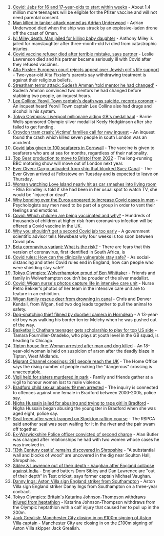 1. [Covid: Jabs for 16 and 17-year-olds to start within weeks](https://www.bbc.co.uk/news/uk-58091693) - About 1.4 million more teenagers will be eligible for the Pfizer vaccine and will not need parental consent.
2. [Man killed in tanker attack named as Adrian Underwood](https://www.bbc.co.uk/news/uk-england-hereford-worcester-58092151) - Adrian Underwood died when the ship was struck by an explosive-laden drone off the coast of Oman.
3. [Ivi Miley death: Man jailed for killing baby daughter](https://www.bbc.co.uk/news/uk-england-manchester-58089819) - Anthony Miley is jailed for manslaughter after three-month-old Ivi died from catastrophic injuries.
4. [Covid vaccine refuser died after terrible mistake, says partner](https://www.bbc.co.uk/news/uk-england-dorset-58080116) - Leslie Lawrenson died and his partner became seriously ill with Covid after they refused vaccines.
5. [Alta Fixsler: European court rejects appeal over Jewish girl's life support](https://www.bbc.co.uk/news/uk-england-manchester-58074291) - Two-year-old Alta Fixsler's parents say withdrawing treatment is against their religious beliefs.
6. [Streatham terror attack: Sudesh Amman 'told mentor he had changed'](https://www.bbc.co.uk/news/uk-england-london-58090651) - Sudesh Amman convinced two mentors he had changed before stabbing two people, an inquest hears.
7. [Lee Collins: Yeovil Town captain's death was suicide, records coroner](https://www.bbc.co.uk/news/uk-england-somerset-58090985) - An inquest heard Yeovil Town captain Lee Collins also had drugs and alcohol in his system.
8. [Tokyo Olympics: Liverpool millionaire aiding GB's medal haul](https://www.bbc.co.uk/news/uk-england-merseyside-58088648) - Barrie Wells sponsored Olympic silver medallist Keely Hodgkinson after she failed to get funding.
9. [Croydon tram crash: Victims' families call for new inquest](https://www.bbc.co.uk/news/uk-england-london-58090855) - An inquest found the crash which killed seven people in south London was an accident.
10. [Covid jabs given to 100 seafarers in Cornwall](https://www.bbc.co.uk/news/uk-england-cornwall-58085710) - The vaccine is given to seafarers who are at sea for months, regardless of their nationality.
11. [Top Gear production to move to Bristol from 2022](https://www.bbc.co.uk/news/entertainment-arts-58086981) - The long-running BBC motoring show will move out of London next year.
12. [Ever Given: Cargo unloaded from ship that blocked Suez Canal](https://www.bbc.co.uk/news/uk-england-suffolk-58085950) - The Ever Given arrived at Felixstowe on Tuesday and is expected to leave on Thursday.
13. [Woman watching Love Island nearly hit as car smashes into living room](https://www.bbc.co.uk/news/uk-england-nottinghamshire-58086150) - Rhia Brindley is told if she had been in her usual spot to watch TV, she would be "injured or dead".
14. [Why bonding over the Euros appeared to increase Covid cases in men](https://www.bbc.co.uk/news/health-58015593) - Psychologists say men need to be part of a group in order to vent their feelings and emotions.
15. [Covid: Which children are being vaccinated and why?](https://www.bbc.co.uk/news/health-57888429) - Hundreds of thousands of children at higher risk from coronavirus infection will be offered a Covid vaccine in the UK.
16. [Why you shouldn't get a second Covid jab too early](https://www.bbc.co.uk/news/newsbeat-57682233) - A government scientific advisor tells Newsbeat why four weeks is too soon between Covid jabs.
17. [Beta coronavirus variant: What is the risk?](https://www.bbc.co.uk/news/health-55534727) - There are fears that this version of coronavirus, first identified in South Africa, is
18. [Covid rules: How can the clinically vulnerable stay safe?](https://www.bbc.co.uk/news/health-51997151) - As social-distancing and other Covid rules end in England, how can people who were shielding stay safe?
19. [Tokyo Olympics: Wolverhampton proud of Ben Whittaker](https://www.bbc.co.uk/news/uk-england-birmingham-58094358) - Friends and family in Wolverhampton couldn't be prouder of the silver medallist.
20. [Covid: Wigan nurse's photos capture life in intensive care unit](https://www.bbc.co.uk/news/uk-england-manchester-58091299) - Nurse Petro Bekker's photos of her team in the intensive care unit are to feature in an exhibition.
21. [Wigan family rescue deer from drowning in canal](https://www.bbc.co.uk/news/uk-england-manchester-58080726) - Chris and Denver Kendall, from Wigan, tied two dog leads together to pull the animal to safety.
22. [Dog-snatching thief filmed by doorbell camera in Horndean](https://www.bbc.co.uk/news/uk-england-hampshire-58086838) - A 13-year-old boy was walking his border terrier Melchy when he was pushed out of the way.
23. [Basketball: Chatham teenager gets scholarship to play for top US side](https://www.bbc.co.uk/news/uk-england-kent-58074005) - Tamara Fournillier-Onadeko, who plays at youth level in the GB squad, is heading to Chicago.
24. [Tipton house fire: Woman arrested after man and dog killed](https://www.bbc.co.uk/news/uk-england-birmingham-58088457) - An 18-year-old woman is held on suspicion of arson after the deadly blaze in Tipton, West Midlands.
25. [Migrant Channel crossings: 281 people reach the UK](https://www.bbc.co.uk/news/uk-england-kent-58083490) - The Home Office says the rising number of people making the "dangerous" crossing is unacceptable.
26. [Vigil held for sisters murdered in park](https://www.bbc.co.uk/news/uk-england-london-58080643) - Family and friends gather at a vigil to honour women lost to male violence.
27. [Bradford child sexual abuse: 19 men arrested](https://www.bbc.co.uk/news/uk-england-leeds-58084134) - The inquiry is connected to offences against one female in Bradford between 2000-2005, police say.
28. [Nigha Hussain jailed for abusing and trying to rape girl in Bradford](https://www.bbc.co.uk/news/uk-england-leeds-58077922) - Nigha Hussain began abusing the youngster in Bradford when she was aged eight, police say.
29. [Seal freed after week trapped on Stockton rafting course](https://www.bbc.co.uk/news/uk-england-tees-58086090) - The RSPCA said another seal was seen waiting for it in the river and the pair swam off together.
30. [Ex-Warwickshire Police officer convicted of second charge](https://www.bbc.co.uk/news/uk-england-coventry-warwickshire-58076023) - Alan Butler was charged after relationships he had with two women whose cases he was involved in.
31. ['13th Century castle' remains discovered in Shropshire](https://www.bbc.co.uk/news/uk-england-shropshire-58069335) - "A substantial wall and blocks of wood" are uncovered in the dig near Soulton Hall, Shropshire.
32. [Sibley & Lawrence out of their depth - Vaughan after England collapse against India](https://www.bbc.co.uk/sport/cricket/58094117) - England batters Dom Sibley and Dan Lawrence are "out of their depth" in Test cricket, says former captain Michael Vaughan.
33. [Danny Ings: Aston Villa sign England striker from Southampton](https://www.bbc.co.uk/sport/football/58093362) - Aston Villa sign England striker Danny Ings from Southampton on a three-year contract.
34. [Tokyo Olympics: Britain's Katarina Johnson-Thompson withdraws injured from heptathlon](https://www.bbc.co.uk/sport/olympics/58082673) - Katarina Johnson-Thompson withdraws from the Olympic heptathlon with a calf injury that caused her to pull up in the 200m.
35. [Jack Grealish: Manchester City closing in on £100m signing of Aston Villa captain](https://www.bbc.co.uk/sport/football/58088911) - Manchester City are closing in on the £100m signing of Aston Villa skipper Jack Grealish.
